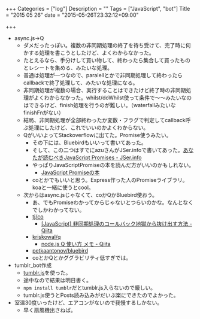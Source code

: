 +++
Categories = ["log"]
Description = ""
Tags = ["JavaScript", "bot"]
Title = "2015 05 26"
date = "2015-05-26T23:32:12+09:00"

+++

* async.js→Q
	* ダメだったっぽい。複数の非同期処理の終了を待ち受けて、完了時に何かする処理を書こうとしたけど、よくわからなかった。
	* たとえるなら、手分けして買い物して、終わったら集合して買ったものとレシートを集める、みたいな処理。
	* 普通は処理が一つなので、paralellとかで非同期処理して終わったらcallbackで終了処理して、みたいな処理になる。
	* 非同期処理が複数の場合、実行することはできたけど終了時の非同期処理がよくわからなかった。whilst/doWhilst使って条件で〜〜みたいなのはできるけど、finish処理を行うのが難しい。（waterfallみたいなfinishFnがない）
	* 結局、非同期処理が全部終わったか変数・フラグで判定してcallback呼ぶ処理にしたけど、これでいいのかよくわからない。
	* QがいいよってStackoverflowに出てた。Promise使うみたい。
		* その下には、Bluebirdもいいって書いてあった。
		* そして、この二つはすでにazuさんがJSer.infoで書いてあった。[あなたが読むべきJavaScript Promises - JSer.info](http://jser.info/post/77696682011/es6-promises/)
		* やっぱりJavaScriptPromiseの本を読んだ方がいいのかもしれない。
			* [JavaScript Promiseの本](http://azu.github.io/promises-book/)
		* coとかでもいいと思う。Express作った人のPromiseライブラリ。koaと一緒に使うとcool。
	* 次からはasync.jsじゃなくて、coかQかBluebird使おう。
		* あ、でもPromiseわかってからじゃないとつらいのかな。なんとなくでしかわかってない。
		* [tj/co](https://github.com/tj/co)
			* [\[JavaScript\] 非同期処理のコールバック地獄から抜け出す方法 - Qiita](http://qiita.com/LightSpeedC/items/7980a6e790d6cb2d6dad)
		* [kriskowal/q](https://github.com/kriskowal/q)
			* [node.js Q 使い方 メモ - Qiita](http://qiita.com/Awa_Dama/items/3f73ec4f5bf94bac2094)
		* [petkaantonov/bluebird](https://github.com/petkaantonov/bluebird)
		* coとかQとかググラビリティ低すぎでは。
* tumblr_bot作成
	* [tumblr.js](https://www.npmjs.com/package/tumblr.js)を使った。
	* 途中なので結果は明日書く。
	* `npm install tumblr`だとtumblr.js入らないので厳しい。
	* tumblr.js使うとPosts読み込みがだいぶ楽にできたのでよかった。
* 室温30度いったけど、エアコンがないので我慢するしかない。
	* 早く扇風機出さねば。